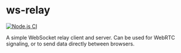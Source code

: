 # ws-relay
[![Node.js CI](https://github.com/rameshvarun/ws-relay/actions/workflows/node.js.yml/badge.svg)](https://github.com/rameshvarun/ws-relay/actions/workflows/node.js.yml)

A simple WebSocket relay client and server. Can be used for WebRTC signaling, or to send data directly between browsers.
